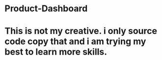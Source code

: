 # Product-Dashboard

# This is not my creative. i only source code copy that and i am trying my best to learn more skills.  
